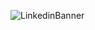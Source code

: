 <!--### Hi there 👋-->

<!--
**jahidcs/jahidcs** is a ✨ _special_ ✨ repository because its `README.md` (this file) appears on your GitHub profile.

Here are some ideas to get you started:

- 🔭 I’m currently working on ...
- 🌱 I’m currently learning ...
- 👯 I’m looking to collaborate on ...
- 🤔 I’m looking for help with ...
- 💬 Ask me about ...
- 📫 How to reach me: ...
- 😄 Pronouns: ...
- ⚡ Fun fact: ...
-->

![LinkedinBanner](https://github.com/jahidcs/jahidcs/assets/107682648/adbddeff-15c1-49a7-ab27-2bc35b383528)
